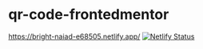 # qr-code-frontedmentor
https://bright-naiad-e68505.netlify.app/
[![Netlify Status](https://api.netlify.com/api/v1/badges/9edb5b31-c63e-4314-97c6-9d0709c7d800/deploy-status)](https://app.netlify.com/sites/bright-naiad-e68505/deploys)
